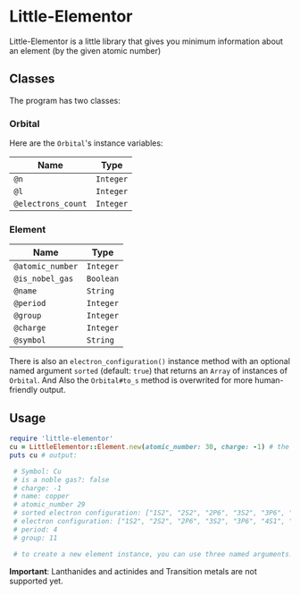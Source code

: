 # Little-Elementor
Little-Elementor is a little library that gives you minimum information about an element (by the given atomic number)

## Classes

The program has two classes:

### Orbital

Here are the `Orbital`'s instance variables:

| Name | Type | 
| ---- | ---- |
| `@n` | `Integer`  |
| `@l` | `Integer`  |
| `@electrons_count` | `Integer` |

### Element

| Name | Type |
| ---- | ---- |
| `@atomic_number` | `Integer` |
| `@is_nobel_gas`  | `Boolean` |
| `@name` | `String` |
| `@period` | `Integer` |
| `@group` | `Integer` |
| `@charge` | `Integer` |
| `@symbol` | `String` |

There is also an `electron_configuration()` instance method with an optional named argument `sorted` (default: `true`) that returns an `Array` of instances of `Orbital`.
And Also the `Orbital#to_s` method is overwrited for more human-friendly output.

## Usage
```ruby
require 'little-elementor'
cu = LittleElementor::Element.new(atomic_number: 30, charge: -1) # the second argument (`charge`) is optional. (default: `0`)
puts cu # output:

 # Symbol: Cu
 # is a noble gas?: false
 # charge: -1
 # name: copper
 # atomic_number 29
 # sorted electron configuration: ["1S2", "2S2", "2P6", "3S2", "3P6", "3D10", "4S1"]
 # electron configuration: ["1S2", "2S2", "2P6", "3S2", "3P6", "4S1", "3D10"]
 # period: 4
 # group: 11

 # to create a new element instance, you can use three named arguments: symbol, atomic_number, charge (optional)

```

**Important**: Lanthanides and actinides and Transition metals are not supported yet. 
